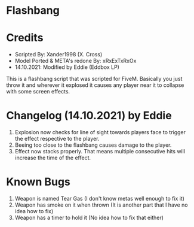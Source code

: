 # Flashbang

# Credits
* Scripted By: Xander1998 (X. Cross)
* Model Ported & META's redone By: xRxExTxRxOx
* 14.10.2021: Modified by Eddie (Eddbox LP)

This is a flashbang script that was scripted for FiveM. Basically you just throw it and wherever it explosed it causes any player near it to collapse with some screen effects.

# Changelog (14.10.2021) by Eddie
1. Explosion now checks for line of sight towards players face to trigger the effect respective to the player.
2. Beeing too close to the flashbang causes damage to the player.
3. Effect now stacks properly. That means multiple consecutive hits will increase the time of the effect.

# Known Bugs
1. Weapon is named Tear Gas (I don't know metas well enough to fix it)
2. Weapon has smoke on it when thrown (It is another part that I have no idea how to fix)
3. Weapon has a timer to hold it (No idea how to fix that either)
